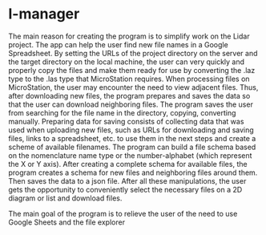 # l-manager

The main reason for creating the program is to simplify work on the Lidar project.
The app can help the user find new file names in a Google Spreadsheet. By setting the URLs of the project directory on the server and the target directory on the local machine, the user can very quickly and properly copy the files and make them ready for use by converting the .laz type to the .las type that MicroStation requires.
When processing files on MicroStation, the user may encounter the need to view adjacent files.
Thus, after downloading new files, the program prepares and saves the data so that the user can download neighboring files. The program saves the user from searching for the file name in the directory, copying, converting manually.
Preparing data for saving consists of collecting data that was used when uploading new files, such as URLs for downloading and saving files, links to a spreadsheet, etc. to use them in the next steps and create a scheme of available filenames. The program can build a file schema based on the nomenclature name type or the number-alphabet (which represent the X or Y axis). After creating a complete schema for available files, the program creates a schema for new files and neighboring files around them. Then saves the data to a json file.
After all these manipulations, the user gets the opportunity to conveniently select the necessary files on a 2D diagram or list and download files.

The main goal of the program is to relieve the user of the need to use Google Sheets and the file explorer
